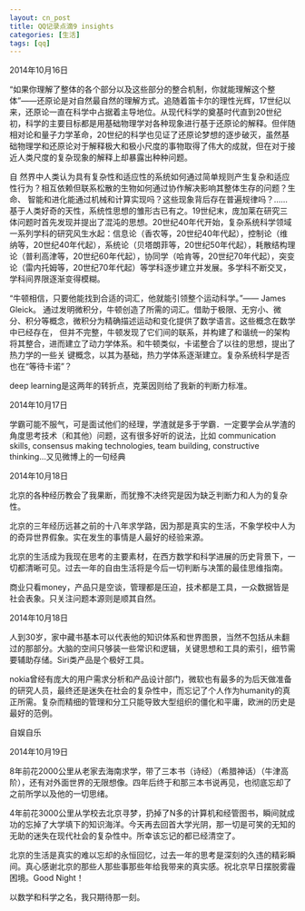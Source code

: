 ```yaml
---
layout: cn_post
title: QQ记录点滴9 insights
categories: [生活]
tags: [qq]
---
```


2014年10月16日

“如果你理解了整体的各个部分以及这些部分的整合机制，你就能理解这个整体”——还原论是对自然最自然的理解方式。追随着笛卡尔的理性光辉，17世纪以来，还原论一直在科学中占据着主导地位。从现代科学的奠基时代直到20世纪初，科学的主要目标都是用基础物理学对各种现象进行基于还原论的解释。但伴随相对论和量子力学革命，20世纪的科学也见证了还原论梦想的逐步破灭，虽然基础物理学和还原论对于解释极大和极小尺度的事物取得了伟大的成就，但在对于接近人类尺度的复杂现象的解释上却暴露出种种问题。

自
然界中人类认为具有复杂性和适应性的系统如何通过简单规则产生复杂和适应性行为？相互依赖但联系松散的生物如何通过协作解决影响其整体生存的问题？生命、
智能和进化能通过机械和计算实现吗？这些现象背后存在普遍规律吗？……基于人类好奇的天性，系统性思想的雏形古已有之。19世纪末，庞加莱在研究三体问题时首先发现并提出了混沌的思想。20世纪40年代开始，复杂系统科学领域一系列学科的研究风生水起：信息论（香农等，20世纪40年代起），控制论（维纳等，20世纪40年代起），系统论（贝塔朗菲等，20世纪50年代起），耗散结构理论（普利高津等，20世纪60年代起），协同学（哈肯等，20世纪70年代起），突变论（雷内托姆等，20世纪70年代起）等学科逐步建立并发展。多学科不断交叉，学科间界限逐渐变得模糊。

“牛顿相信，只要他能找到合适的词汇，他就能引领整个运动科学。”—— James
Gleick。
通过发明微积分，牛顿创造了所需的词汇。借助于极限、无穷小、微分、积分等概念，微积分为精确描述运动和变化提供了数学语言。这些概念在数学中已经存在，
但并不完整，牛顿发现了它们间的联系，并构建了和谐统一的架构将其整合，进而建立了动力学体系。和牛顿类似，卡诺整合了以往的思想，提出了热力学的一些关
键概念，以其为基础，热力学体系逐渐建立。复杂系统科学是否也在“等待卡诺”？

deep learning是这两年的转折点，克莱因则给了我新的判断力标准。

2014年10月17日

学霸可能不服气，可是面试他们的经理，学渣就是多于学霸．一定要学会从学渣的角度思考技术（和其他）问题，这有很多好听的说法，比如
communication skills, consensus making technologies, team building,
constructive thinking...又见微博上的一句经典

2014年10月18日

北京的各种经历教会了我果断，而犹豫不决终究是因为缺乏判断力和人为的复杂性。

北京的三年经历远甚之前的十八年求学路，因为那是真实的生活，不象学校中人为的奇异世界假象。实在发生的事情是人最好的经验来源。

北京的生活成为我现在思考的主要素材，在西方数学和科学进展的历史背景下，一切都清晰可见。过去一年的自由生活将是今后一切判断与决策的最佳思维指南。

商业只看money，产品只是空谈，管理都是压迫，技术都是工具，一众数据皆是社会表象。只关注问题本源则是顺其自然。

2014年10月18日

人到30岁，家中藏书基本可以代表他的知识体系和世界图景，当然不包括从未翻过的那部分。大脑的空间只够装一些常识和逻辑，关键思想和工具的索引，细节需要辅助存储。Siri类产品是个极好工具。

nokia曾经有庞大的用户需求分析和产品设计部门，微软也有最多的为后天做准备的研究人员，最终还是迷失在社会的复杂性中，而忘记了个人作为humanity的真正所需。复杂而精细的管理和分工只能导致大型组织的僵化和平庸，欧洲的历史是最好的范例。

自娱自乐

2014年10月19日

8年前花2000公里从老家去海南求学，带了三本书（诗经）（希腊神话）（牛津高阶），还有对外面世界的无限想像。四年后终于和那三本书说再见，也彻底忘却了之前所学以及他的一切思绪。

4年前花3000公里从学校去北京寻梦，扔掉了N多的计算机和经管图书，瞬间就成功的忘掉了大学填下的知识海洋。今天再去回首大学光阴，那一切是可笑的无知的无助的迷失在现代社会的复杂性中。所幸该忘记的都已经清空了。

北京的生活是真实的难以忘却的永恒回忆，过去一年的思考是深刻的久违的精彩瞬间。真心感谢北京的那些人那些事那些年给我带来的真实感。祝北京早日摆脱雾霾困境。Good Night！

以数学和科学之名，我只期待那一刻。



